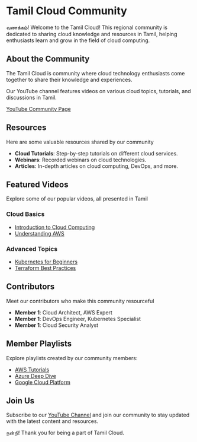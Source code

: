 # Tamil Cloud Community

வணக்கம்! Welcome to the Tamil Cloud! This regional community is dedicated to sharing cloud knowledge and resources in Tamil, helping enthusiasts learn and grow in the field of cloud computing.

## About the Community

The Tamil Cloud is community where cloud technology enthusiasts come together to share their knowledge and experiences.

Our YouTube channel features videos on various cloud topics, tutorials, and discussions in Tamil.

[YouTube Community Page](https://www.youtube.com/@tamilcloudzone/community)

## Resources

Here are some valuable resources shared by our community

- **Cloud Tutorials**: Step-by-step tutorials on different cloud services.
- **Webinars**: Recorded webinars on cloud technologies.
- **Articles**: In-depth articles on cloud computing, DevOps, and more.

## Featured Videos

Explore some of our popular videos, all presented in Tamil

### Cloud Basics
- [Introduction to Cloud Computing](https://www.youtube.com/watch?v=xxxxxx)
- [Understanding AWS](https://www.youtube.com/watch?v=xxxxxx)

### Advanced Topics
- [Kubernetes for Beginners](https://www.youtube.com/watch?v=xxxxxx)
- [Terraform Best Practices](https://www.youtube.com/watch?v=xxxxxx)

## Contributors

Meet our contributors who make this community resourceful

- **Member 1**: Cloud Architect, AWS Expert
- **Member 1**: DevOps Engineer, Kubernetes Specialist
- **Member 1**: Cloud Security Analyst

## Member Playlists

Explore playlists created by our community members:

- [AWS Tutorials](https://www.youtube.com/playlist?list=xxxxxx)
- [Azure Deep Dive](https://www.youtube.com/playlist?list=xxxxxx)
- [Google Cloud Platform](https://www.youtube.com/playlist?list=xxxxxx)

## Join Us

Subscribe to our [YouTube Channel](https://www.youtube.com/@tamilcloudzone) and join our community to stay updated with the latest content and resources.

நன்றி! Thank you for being a part of Tamil Cloud.